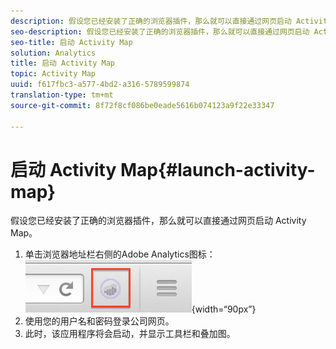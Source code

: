 ```yaml
---
description: 假设您已经安装了正确的浏览器插件，那么就可以直接通过网页启动 Activity Map。
seo-description: 假设您已经安装了正确的浏览器插件，那么就可以直接通过网页启动 Activity Map。
seo-title: 启动 Activity Map
solution: Analytics
title: 启动 Activity Map
topic: Activity Map
uuid: f617fbc3-a577-4bd2-a316-5789599874
translation-type: tm+mt
source-git-commit: 8f72f8cf086be0eade5616b074123a9f22e33347

---
```



# 启动 Activity Map{#launch-activity-map}

假设您已经安装了正确的浏览器插件，那么就可以直接通过网页启动 Activity Map。

1. 单击浏览器地址栏右侧的Adobe Analytics图标：\
   ![](assets/an_icon.png){width=“90px”}
1. 使用您的用户名和密码登录公司网页。
1. 此时，该应用程序将会启动，并显示工具栏和叠加图。

